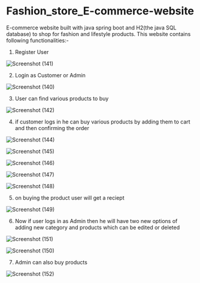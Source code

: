 # Fashion_store_E-commerce-website
E-commerce website built with java spring boot and H2(the java SQL database) to shop for fashion and lifestyle products.
This website contains following functionalities:-
1. Register User

![Screenshot (141)](https://user-images.githubusercontent.com/46165186/152401038-0461d216-9591-4435-a469-f2e0a9e40aca.png)

2. Login as Customer or Admin

![Screenshot (140)](https://user-images.githubusercontent.com/46165186/152400929-deb65fbe-95ed-436f-9e09-add9911a5c77.png)

3. User can find various products to buy

![Screenshot (142)](https://user-images.githubusercontent.com/46165186/152401154-6bb1a1b8-6575-4be1-a447-47cd10a57a24.png)

4. if customer logs in he can buy various products by adding them to cart and then confirming the order

![Screenshot (144)](https://user-images.githubusercontent.com/46165186/152401206-152b9d84-ff5c-4733-94f4-98452f519d39.png)


![Screenshot (145)](https://user-images.githubusercontent.com/46165186/152401260-da7f0dad-ed88-4420-b359-cbcaa2e67c16.png)


![Screenshot (146)](https://user-images.githubusercontent.com/46165186/152401309-6d50f960-48d8-49c7-a113-b2e0c3acda9b.png)


![Screenshot (147)](https://user-images.githubusercontent.com/46165186/152401347-e15065f1-9b8a-4f0c-93df-63be44ed8599.png)


![Screenshot (148)](https://user-images.githubusercontent.com/46165186/152401374-f638e3dd-6f9e-4158-a2e7-88385b9f60ba.png)


5. on buying the product user will get a reciept

![Screenshot (149)](https://user-images.githubusercontent.com/46165186/152401455-6f6d144e-64d0-4877-b96e-e1a24207a32e.png)

6. Now if user logs in as Admin then he will have two new options of adding new category and products which can be edited or deleted

![Screenshot (151)](https://user-images.githubusercontent.com/46165186/152401630-e8ab9ea6-a53e-4be2-9da6-3ca518e81621.png)


![Screenshot (150)](https://user-images.githubusercontent.com/46165186/152401666-76f0cedd-4921-4b34-bc0e-3e56e8e9eff0.png)


7. Admin can also buy products

![Screenshot (152)](https://user-images.githubusercontent.com/46165186/152401757-82f1b38e-ea03-4bf9-95d9-68fe8320e803.png)


